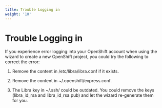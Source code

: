 ```yaml
---
title: Trouble Logging in
weight: '10'
---
```


# Trouble Logging in

If you experience error logging into your OpenShift account when using the wizard to create a new OpenShift project, you could try the following to correct the error:

1. Remove the content in /etc/libra/libra.conf if it exists.

2. Remove the content in ~/.openshift/express.conf.

3. The Libra key in ~/.ssh/ could be outdated. You could remove the keys (libra\_id\_rsa and libra\_id\_rsa.pub) and let the wizard re-generate them for you.
